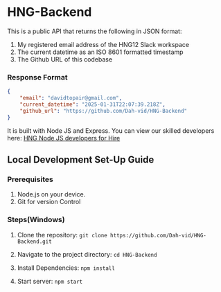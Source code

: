 # HNG-Backend

This is a public API that returns the following in JSON format:
1. My registered email address of the HNG12 Slack workspace
2. The current datetime as an ISO 8601 formatted timestamp
3. The Github URL of this codebase

### Response Format
```json
{
    "email": "davidtopair@gmail.com",
    "current_datetime": "2025-01-31T22:07:39.218Z",
    "github_url": "https://github.com/Dah-vid/HNG-Backend"
}
```
It is built with Node JS and Express. You can view our skilled developers here: [HNG Node JS developers for Hire](https://hng.tech/hire/nodejs-developers) 
## Local Development Set-Up Guide

### Prerequisites
1. Node.js on your device.
2. Git for version Control

### Steps(Windows)
1. Clone the repository:
   `git clone https://github.com/Dah-vid/HNG-Backend.git`

2. Navigate to the project directory:
   `cd HNG-Backend`
3. Install Dependencies:
    `npm install`
4. Start server:
   `npm start`

